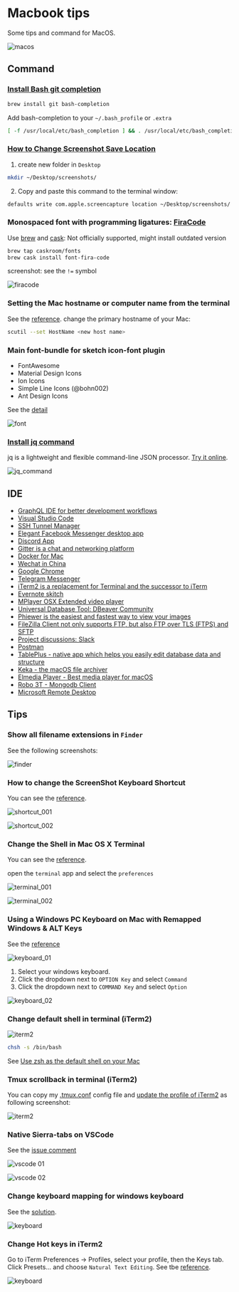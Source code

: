 # Macbook tips

Some tips and command for MacOS.

![macos](./images/macos.png)

## Command

### [Install Bash git completion](https://github.com/bobthecow/git-flow-completion/wiki/Install-Bash-git-completion)

```bash
brew install git bash-completion
```

Add bash-completion to your `~/.bash_profile` or `.extra`

```bash
[ -f /usr/local/etc/bash_completion ] && . /usr/local/etc/bash_completion
```

### [How to Change Screenshot Save Location](https://discussions.apple.com/docs/DOC-9081)

1. create new folder in `Desktop`

```bash
mkdir ~/Desktop/screenshots/
```

2. Copy and paste this command to the terminal window:

```bash
defaults write com.apple.screencapture location ~/Desktop/screenshots/
```

### Monospaced font with programming ligatures: [FiraCode](https://github.com/tonsky/FiraCode)

Use [brew](http://brew.sh/) and [cask](https://caskroom.github.io/): Not officially supported, might install outdated version

```bash
brew tap caskroom/fonts
brew cask install font-fira-code
```

screenshot: see the `!=` symbol

![firacode](./images/firacode.png)

### Setting the Mac hostname or computer name from the terminal

See the [reference](https://knowledge.autodesk.com/support/smoke/learn-explore/caas/sfdcarticles/sfdcarticles/Setting-the-Mac-hostname-or-computer-name-from-the-terminal.html). change the primary hostname of your Mac:

```bash
scutil --set HostName <new host name>
```

### Main font-bundle for sketch icon-font plugin

* FontAwesome
* Material Design Icons
* Ion Icons
* Simple Line Icons (@bohn002)
* Ant Design Icons

See the [detail](https://github.com/keremciu/font-bundles)

![font](./images/font.png)

### [Install jq command](https://stedolan.github.io/jq/)

jq is a lightweight and flexible command-line JSON processor. [Try it online](https://jqplay.org/).

![jq_command](./images/jq_command.png)

## IDE

* [GraphQL IDE for better development workflows](https://github.com/prisma/graphql-playground)
* [Visual Studio Code](https://code.visualstudio.com)
* [SSH Tunnel Manager](https://www.tynsoe.org/v2/stm/)
* [Elegant Facebook Messenger desktop app](https://github.com/sindresorhus/caprine)
* [Discord App](https://discordapp.com/)
* [Gitter is a chat and networking platform](https://gitter.im/)
* [Docker for Mac](https://docs.docker.com/docker-for-mac/install/)
* [Wechat in China](https://www.wechat.com/en/)
* [Google Chrome](https://www.google.com/chrome/)
* [Telegram Messenger](https://telegram.org/)
* [iTerm2 is a replacement for Terminal and the successor to iTerm](https://www.iterm2.com/downloads.html)
* [Evernote skitch](https://evernote.com/intl/en/products/skitch)
* [MPlayer OSX Extended video player](https://github.com/sttz/MPlayer-OSX-Extended)
* [Universal Database Tool: DBeaver Community](https://dbeaver.io/)
* [Phiewer is the easiest and fastest way to view your images](https://phiewer.com/)
* [FileZilla Client not only supports FTP, but also FTP over TLS (FTPS) and SFTP](https://filezilla-project.org/)
* [Project discussions: Slack](https://slack.com/)
* [Postman](https://www.getpostman.com/downloads/)
* [TablePlus - native app which helps you easily edit database data and structure](https://github.com/TablePlus/TablePlus)
* [Keka - the macOS file archiver](https://www.keka.io)
* [Elmedia Player - Best media player for macOS](https://mac.eltima.com/elmediaplayer.html)
* [Robo 3T - Mongodb Client](https://robomongo.org/download)
* [Microsoft Remote Desktop](https://apps.apple.com/tw/app/microsoft-remote-desktop/id1295203466?mt=12)

## Tips

### Show all filename extensions in `Finder`

See the following screenshots:

![finder](./images/finder.png)

### How to change the ScreenShot Keyboard Shortcut

You can see the [reference](https://www.wikihow.com/Change-the-Keyboard-Shortcut-for-a-Mac-Screenshot).

![shortcut_001](./images/shortcut_001.png)

![shortcut_002](./images/shortcut_002.png)

### Change the Shell in Mac OS X Terminal

You can see the [reference](http://osxdaily.com/2012/03/21/change-shell-mac-os-x/).

open the `terminal` app and select the `preferences`

![terminal_001](./images/terminal_001.png)

![terminal_002](./images/terminal_002.png)

### Using a Windows PC Keyboard on Mac with Remapped Windows & ALT Keys

See the [reference](http://osxdaily.com/2018/01/31/use-windows-pc-keyboard-mac-remap-option-command-keys/)

![keyboard_01](./images/keyboard_01.png)

1. Select your windows keyboard.
2. Click the dropdown next to `OPTION Key` and select `Command`
3. Click the dropdown next to `COMMAND Key` and select `Option`

![keyboard_02](./images/keyboard_02.png)

### Change default shell in terminal (iTerm2)

![iterm2](./images/iterm2-command.png)

```sh
chsh -s /bin/bash
```

See [Use zsh as the default shell on your Mac](https://support.apple.com/en-us/HT208050)

### Tmux scrollback in terminal (iTerm2)

You can copy my [.tmux.conf](https://github.com/appleboy/dotfiles/blob/5c6bd88915b6ba97c50ff9f6f7627d9ad1ff31d9/.tmux.conf#L1) config file and [update the profile of iTerm2](https://stackoverflow.com/questions/12865559/leaving-tmux-scrollback-in-terminal-iterm2) as following screenshot:

![iterm2](./images/iterm2.png)

### Native Sierra-tabs on VSCode

See the [issue comment](https://github.com/microsoft/vscode/issues/76537#issuecomment-510070135)

![vscode 01](./images/vscode_01.png)

![vscode 02](./images/vscode_02.png)

### Change keyboard mapping for windows keyboard

See the [solution](https://superuser.com/questions/158561/how-can-i-remap-windows-and-alt-keys-in-os-x/158568).

![keyboard](./images/window_keyboard.png)

### Change Hot keys in iTerm2

Go to iTerm Preferences → Profiles, select your profile, then the Keys tab. Click Presets... and choose `Natural Text Editing`. See tbe [reference](https://apple.stackexchange.com/questions/136928/using-alt-cmd-right-left-arrow-in-iterm).

![keyboard](./images/iterm2_hot_key.png)
